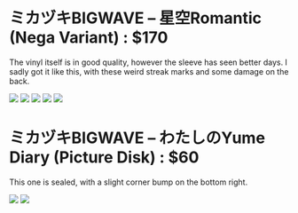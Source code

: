 # ミカヅキBIGWAVE – 星空Romantic (Nega Variant) : $170
The vinyl itself is in good quality, however the sleeve has seen better days. I sadly got it like this, with these weird streak marks and some damage on the back.

![](https://i.ibb.co/1v0MQ09/20220110-121357.jpg)
![](https://i.ibb.co/Bt5gh73/20220110-121433.jpg)
![](https://i.ibb.co/WD30RNj/20220110-121514.jpg)
![](https://i.ibb.co/j4dX1FT/20220110-121529.jpg)
![](https://i.ibb.co/F7PYv0r/20220110-121547.jpg)

# ミカヅキBIGWAVE – わたしのYume Diary (Picture Disk) : $60
This one is sealed, with a slight corner bump on the bottom right.

![](https://i.ibb.co/VgWH05z/20220110-121329.jpg)
![](https://i.ibb.co/0CZQjvc/20220110-121339.jpg)
